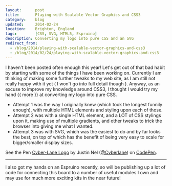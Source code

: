 ```yaml
---
layout:      post
title:       Playing with Scalable Vector Graphics and CSS3
category:    blog
updated:     2014-02-24
location:    Brighton, England
tags:        [CSS, SVG, HTML5, Espruino]
description: Converting my logo into pure CSS and an SVG
redirect_from:
  - /blog/2014/playing-with-scalable-vector-graphics-and-css3
  - /blog/2014/02/24/playing-with-scalable-vector-graphics-and-css3
---
```

I haven't been posted often enough this year! Let's get out of that bad habit by starting with some of the things I have been working on. Currently I am thinking of making some further tweaks to my web site, as I am still not really happy with it yet ( I won't go into full detail though ). Anyway, as an excuse to improve my knowledge around CSS3, I thought I would try my hand {{ more }} at converting my logo into pure CSS.

- Attempt 1 was the way I originally knew (which took the longest funnily enough), with multiple HTML elements and styling upon each of those.
- Attempt 2 was with a single HTML element, and a LOT of CSS stylings upon it, making use of multiple gradients, and other tweaks to trick the browser into giving me what I wanted.
- Attempt 3 was with SVG, which was the easiest to do and by far looks the best, on top of which has the benefit of being very easy to scale for bigger/smaller display sizes.

<p data-height="268" data-theme-id="0" data-slug-hash="glwrc" data-default-tab="result" class='codepen'>See the Pen <a href='http://codepen.io/Cyberlane/pen/glwrc'>Cyber-Lane Logo</a> by Justin Nel (<a href='http://codepen.io/Cyberlane'>@Cyberlane</a>) on <a href='http://codepen.io'>CodePen</a>.</p>
<script async src="//codepen.io/assets/embed/ei.js"></script>

---

I also got my hands on an Espruino recently, so will be publishing up a lot of code for connecting this board to a number of useful modules I own and may use for much more exciting kits in the near future!
